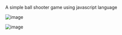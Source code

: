 A simple ball shooter game using javascript language

![image](https://user-images.githubusercontent.com/81921291/209447500-155246a0-7025-44d0-9619-42a816f33769.png)

![image](https://user-images.githubusercontent.com/81921291/209447502-098f7a35-34b7-4adb-85af-5d0307c6c24a.png)
